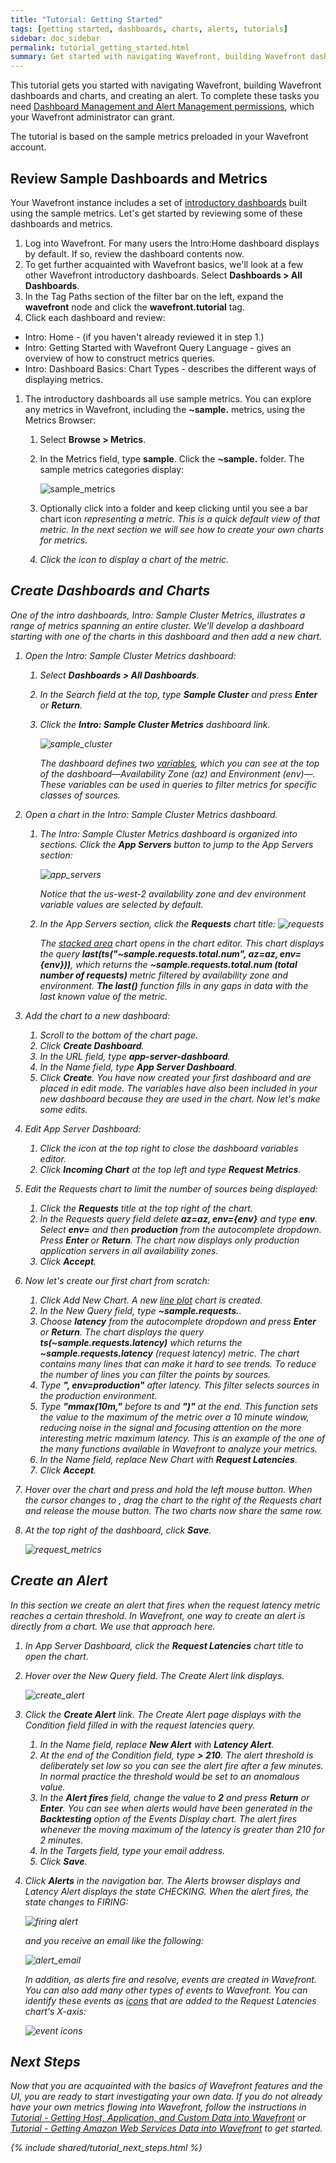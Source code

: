 ```yaml
---
title: "Tutorial: Getting Started"
tags: [getting started, dashboards, charts, alerts, tutorials]
sidebar: doc_sidebar
permalink: tutorial_getting_started.html
summary: Get started with navigating Wavefront, building Wavefront dashboards and charts, and creating an alert. The tutorial is based on the sample metrics preloaded in your Wavefront account.
---
```


This tutorial gets you started with navigating Wavefront, building Wavefront dashboards and charts, and creating an alert. To complete these tasks you need [Dashboard Management and Alert Management permissions](permissions_overview.html), which your Wavefront administrator can grant.
 
The tutorial is based on the sample metrics preloaded in your Wavefront account.

## Review Sample Dashboards and Metrics

Your Wavefront instance includes a set of [introductory dashboards](dashboards_introductory.html) built using the sample metrics. Let's get started by reviewing some of these dashboards and metrics.

1. Log into Wavefront. For many users the Intro:Home dashboard displays by default. If so, review the dashboard contents now.
1. To get further acquainted with Wavefront basics, we'll look at a few other Wavefront introductory dashboards. Select **Dashboards > All Dashboards**.
1. In the Tag Paths section of the filter bar on the left, expand the **wavefront** node and click the **wavefront.tutorial** tag.
1. Click each dashboard and review:
  - Intro: Home - (if you haven't already reviewed it in step 1.)
  - Intro: Getting Started with Wavefront Query Language - gives an overview of how to construct metrics queries.
  - Intro: Dashboard Basics: Chart Types - describes the different ways of displaying metrics.

1. The introductory dashboards all use sample metrics. You can explore any metrics in Wavefront, including the **~sample.** metrics, using the Metrics Browser:
    1. Select **Browse > Metrics**.
    1. In the Metrics field, type **sample**. Click the **~sample.** folder. The sample metrics categories display:

       ![sample_metrics](images/sample_metrics.png)

    1. Optionally click into a folder and keep clicking until you see a bar chart icon <i class="fa fa-bar-chart"/> representing a metric. This is a quick default view of that metric. In the next section we will see how to create your own charts for metrics.
    1. Click the icon to display a chart of the metric.
 
## Create Dashboards and Charts

One of the intro dashboards, Intro: Sample Cluster Metrics, illustrates a range of metrics spanning an entire cluster. We'll develop a dashboard starting with one of the charts in this dashboard and then add a new chart.

1.  Open the Intro: Sample Cluster Metrics dashboard:
    1. Select **Dashboards > All Dashboards**.
    1. In the Search field at the top, type **Sample Cluster** and press **Enter** or **Return**.
    1. Click the **Intro: Sample Cluster Metrics** dashboard link.

        ![sample_cluster](images/sample_cluster.png)

        The dashboard defines two [variables](dashboards_variables.html), which you can see at the top of the dashboard&mdash;Availability Zone (az) and Environment (env)&mdash;. These variables can be used in queries to filter metrics for specific classes of sources.

1.  Open a chart in the Intro: Sample Cluster Metrics dashboard. 
    1. The Intro: Sample Cluster Metrics dashboard is organized into sections. Click the **App Servers** button to jump to the App Servers section:

       ![app_servers](images/app_servers.png)

       Notice that the us-west-2 availability zone and dev environment variable values are selected by default.

    1. In the App Servers section, click the **Requests** chart title:
       ![requests](images/requests.png)

       The [stacked area](charts.html#stacked-area) chart opens in the chart editor. This chart displays the query **last(ts("~sample.requests.total.num", az=${az}, env=${env}))**, which returns the **~sample.requests.total.num (total number of requests)** metric filtered by availability zone and environment. **The last()** function fills in any gaps in data with the last known value of the metric.
1.  Add the chart to a new dashboard:
    1. Scroll to the bottom of the chart page.
    1. Click **Create Dashboard**.
    1. In the URL field, type **app-server-dashboard**.
    1. In the Name field, type **App Server Dashboard**.
    1. Click **Create**. You have now created your first dashboard and are placed in edit mode. The variables have also been included in your new dashboard because they are used in the chart. Now let's make some edits.
1.  Edit App Server Dashboard:
    1. Click the <i class="fa fa-superscript" /> icon at the top right to close the dashboard variables editor.
    1. Click **Incoming Chart** at the top left and type **Request Metrics**.
1.  Edit the Requests chart to limit the number of sources being displayed:
    1. Click the **Requests** title at the top right of the chart.
    1. In the Requests query field delete **az=${az}, env=${env}** and type **env**. Select **env=** and then **production** from the autocomplete dropdown. Press **Enter** or **Return**. The chart now displays only _production_ application servers in all availability zones.
    1. Click **Accept**.
1.  Now let's create our first chart from scratch:
    1. Click <i class="fa fa-plus-circle"/> Add New Chart. A new [line plot](charts.html#line-plot) chart is created.
    1. In the New Query field, type **~sample.requests.**. 
    1. Choose **latency** from the autocomplete dropdown and press **Enter** or **Return**. The chart displays the query **ts(~sample.requests.latency)** which returns the **~sample.requests.latency** (request latency) metric. The chart contains many lines that can make it hard to see trends. To reduce the number of lines you can filter the points by sources.
    1. Type **", env=production"** after latency. This filter selects sources in the _production_ environment.
    1. Type **"mmax(10m,"** before ts and **")"** at the end. This function sets the value to the maximum of the metric over a 10 minute window, reducing noise in the signal and focusing attention on the more interesting metric _maximum latency_. This is an example of the one of the many functions available in Wavefront to analyze your metrics.
    1. In the Name field, replace New Chart with **Request Latencies**.
    1. Click **Accept**.
1. Hover over the chart and press and hold the left mouse button. When the cursor changes to <i class="fa fa-arrows"/>,  drag the chart to the right of the Requests chart and release the mouse button. The two charts now share the same row.
1. At the top right of the dashboard, click **Save**.

   ![request_metrics](images/request_metrics.png)
 
## Create an Alert

In this section we create an alert that fires when the request latency metric reaches a certain threshold. In Wavefront, one way to create an alert is directly from a chart. We use that approach here.

1. In App Server Dashboard, click the **Request Latencies** chart title to open the chart.
1. Hover over the New Query field. The Create Alert link displays.

   ![create_alert](images/create_alert.png)

1.  Click the **Create Alert** link. The Create Alert page displays with the Condition field filled in with the request latencies query.
    1. In the Name field, replace **New Alert** with **Latency Alert**.
    1. At the end of the Condition field, type **> 210**. The alert threshold is deliberately set low so you can see the alert fire after a few minutes. In normal practice the threshold would be set to an anomalous value.
    1. In the **Alert fires** field, change the value to **2** and press **Return** or **Enter**. You can see when alerts would have been generated in the **Backtesting** option of the Events Display chart. The alert fires whenever the moving maximum of the latency is greater than 210 for 2 minutes.
    1. In the Targets field, type your email address.
    1. Click **Save**.
1.  Click **Alerts** in the navigation bar. The Alerts browser displays and Latency Alert displays the state CHECKING. When the alert fires, the state changes to FIRING:

    ![firing alert](images/firing_alert.png)
 
     and you receive an email like the following:
  
    ![alert_email](images/alert_email.png)
   
    In addition, as alerts fire and resolve, events are created in Wavefront. You can also add many other types of events to Wavefront. You can identify these events as [icons](charts_events_displaying.html) that are added to the Request Latencies chart's X-axis:
  
    ![event icons](images/event_icons.png)

## Next Steps

Now that you are acquainted with the basics of Wavefront features and the UI, you are ready to start investigating your own data. If you do not already have your own metrics flowing into Wavefront, follow the instructions in [Tutorial - Getting Host, Application, and Custom Data into Wavefront](tutorial_proxy_data_ingestion.html) or [Tutorial - Getting Amazon Web Services Data into Wavefront](tutorial_aws_data_ingestion.html) to get started.

{% include shared/tutorial_next_steps.html %}

